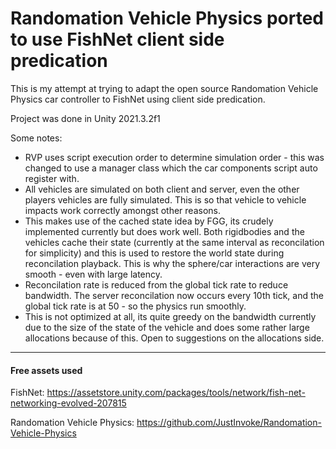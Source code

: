 # Randomation Vehicle Physics ported to use FishNet client side predication

This is my attempt at trying to adapt the open source Randomation Vehicle Physics car controller to FishNet using client side predication.

Project was done in Unity 2021.3.2f1

Some notes:

- RVP uses script execution order to determine simulation order - this was changed to use a manager class which the car components script auto register with.
- All vehicles are simulated on both client and server, even the other players vehicles are fully simulated. This is so that vehicle to vehicle impacts work correctly amongst other reasons.
- This makes use of the cached state idea by FGG, its crudely implemented currently but does work well. Both rigidbodies and the vehicles cache their state (currently at the same interval as reconcilation for simplicity) and this is used to restore the world state during reconcilation playback. This is why the sphere/car interactions are very smooth - even with large latency.
- Reconcilation rate is reduced from the global tick rate to reduce bandwidth.  The server reconcilation now occurs every 10th tick, and the global tick rate is at 50 - so the physics run smoothly. 
- This is not optimized at all, its quite greedy on the bandwidth currently due to the size of the state of the vehicle and does some rather large allocations because of this. Open to suggestions on the allocations side.

---
#### Free assets used

FishNet: https://assetstore.unity.com/packages/tools/network/fish-net-networking-evolved-207815

Randomation Vehicle Physics: https://github.com/JustInvoke/Randomation-Vehicle-Physics
